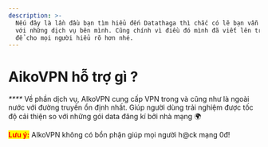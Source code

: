 ```yaml
---
description: >-
  Nếu đây là lần đầu bạn tìm hiểu đến Datathaga thì chắc có lẽ bạn vẫn còn xa lạ
  với những dịch vụ bên mình. Cũng chính vì điều đó mình đã viết lên trang này
  để cho mọi người hiểu rõ hơn nhé.
---
```


# AikoVPN hỗ trợ gì ?

&#x20;_****_ Về phần dịch vụ, AIkoVPN cung cấp VPN trong và cũng như là ngoài nước với đường truyền ổn định nhất. Giúp người dùng trải nghiệm được tốc độ cải thiện so với những gói data đăng kí bởi nhà mạng 🌍

<mark style="color:red;">**Lưu ý:**</mark> AIkoVPN không có bổn phận giúp mọi người h@ck mạng 0đ!
